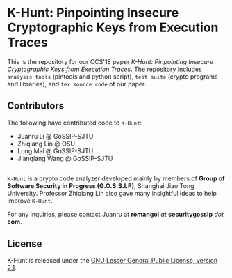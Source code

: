 # K-Hunt: Pinpointing Insecure Cryptographic Keys from Execution Traces

This is the repository for our CCS'18 paper *K-Hunt: Pinpointing Insecure Cryptographic Keys from Execution Traces*.
The repository includes `analysis tools` (pintools and python script), `test suite` (crypto programs and libraries), and `tex source code` of our paper.


## Contributors

The following have contributed code to `K-Hunt`:
* Juanru Li @ GoSSIP-SJTU
* Zhiqiang Lin @ OSU
* Long Mai @ GoSSIP-SJTU
* Jianqiang Wang @ GoSSIP-SJTU


## 

`K-Hunt` is a crypto code analyzer developed mainly by members of **Group of Software Security in Progress (G.O.S.S.I.P)**, Shanghai Jiao Tong University. Professor Zhiqiang Lin also gave many insightful ideas to help improve `K-Hunt`.

For any inquiries, please contact Juanru at **romangol** *at* **securitygossip** *dot* **com**.


## License

K-Hunt is released under the [GNU Lesser General Public License, version 2.1](https://www.gnu.org/licenses/old-licenses/lgpl-2.1.en.html).
